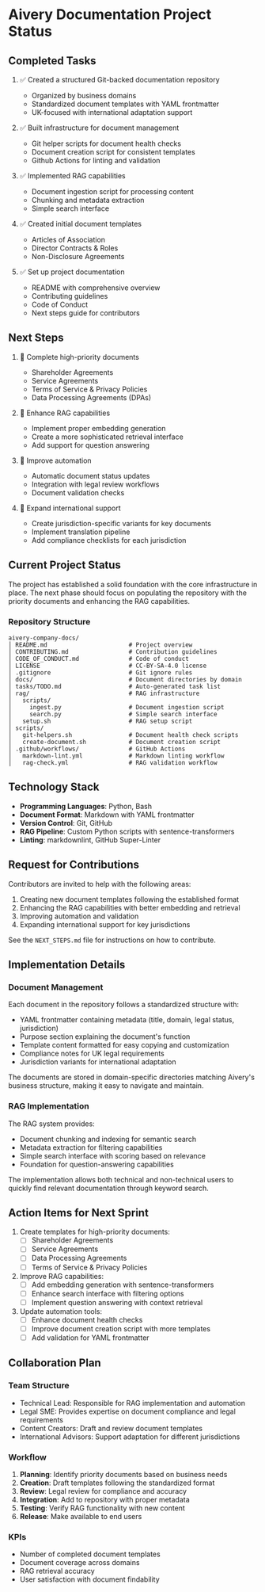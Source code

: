 # Aivery Documentation Project Status

## Completed Tasks

1. ✅ Created a structured Git-backed documentation repository
   - Organized by business domains
   - Standardized document templates with YAML frontmatter
   - UK-focused with international adaptation support

2. ✅ Built infrastructure for document management
   - Git helper scripts for document health checks
   - Document creation script for consistent templates
   - Github Actions for linting and validation

3. ✅ Implemented RAG capabilities
   - Document ingestion script for processing content
   - Chunking and metadata extraction
   - Simple search interface

4. ✅ Created initial document templates
   - Articles of Association
   - Director Contracts & Roles
   - Non-Disclosure Agreements

5. ✅ Set up project documentation
   - README with comprehensive overview
   - Contributing guidelines
   - Code of Conduct
   - Next steps guide for contributors

## Next Steps

1. 🔲 Complete high-priority documents
   - Shareholder Agreements
   - Service Agreements
   - Terms of Service & Privacy Policies
   - Data Processing Agreements (DPAs)

2. 🔲 Enhance RAG capabilities
   - Implement proper embedding generation
   - Create a more sophisticated retrieval interface
   - Add support for question answering

3. 🔲 Improve automation
   - Automatic document status updates
   - Integration with legal review workflows
   - Document validation checks

4. 🔲 Expand international support
   - Create jurisdiction-specific variants for key documents
   - Implement translation pipeline
   - Add compliance checklists for each jurisdiction

## Current Project Status

The project has established a solid foundation with the core infrastructure in place. The next phase should focus on populating the repository with the priority documents and enhancing the RAG capabilities.

### Repository Structure

```
aivery-company-docs/
│ README.md                       # Project overview
│ CONTRIBUTING.md                 # Contribution guidelines
│ CODE_OF_CONDUCT.md              # Code of conduct
│ LICENSE                         # CC-BY-SA-4.0 license
│ .gitignore                      # Git ignore rules
│ docs/                           # Document directories by domain
│ tasks/TODO.md                   # Auto-generated task list
│ rag/                            # RAG infrastructure
│   scripts/
│     ingest.py                   # Document ingestion script
│     search.py                   # Simple search interface
│   setup.sh                      # RAG setup script
│ scripts/
│   git-helpers.sh                # Document health check scripts
│   create-document.sh            # Document creation script
│ .github/workflows/              # GitHub Actions
│   markdown-lint.yml             # Markdown linting workflow
│   rag-check.yml                 # RAG validation workflow
```

## Technology Stack

- **Programming Languages**: Python, Bash
- **Document Format**: Markdown with YAML frontmatter
- **Version Control**: Git, GitHub
- **RAG Pipeline**: Custom Python scripts with sentence-transformers
- **Linting**: markdownlint, GitHub Super-Linter

## Request for Contributions

Contributors are invited to help with the following areas:

1. Creating new document templates following the established format
2. Enhancing the RAG capabilities with better embedding and retrieval
3. Improving automation and validation
4. Expanding international support for key jurisdictions

See the `NEXT_STEPS.md` file for instructions on how to contribute.

## Implementation Details

### Document Management

Each document in the repository follows a standardized structure with:
- YAML frontmatter containing metadata (title, domain, legal status, jurisdiction)
- Purpose section explaining the document's function
- Template content formatted for easy copying and customization
- Compliance notes for UK legal requirements
- Jurisdiction variants for international adaptation

The documents are stored in domain-specific directories matching Aivery's business structure, making it easy to navigate and maintain.

### RAG Implementation

The RAG system provides:
- Document chunking and indexing for semantic search
- Metadata extraction for filtering capabilities
- Simple search interface with scoring based on relevance
- Foundation for question-answering capabilities

The implementation allows both technical and non-technical users to quickly find relevant documentation through keyword search.

## Action Items for Next Sprint

1. Create templates for high-priority documents:
   - [ ] Shareholder Agreements
   - [ ] Service Agreements
   - [ ] Data Processing Agreements
   - [ ] Terms of Service & Privacy Policies

2. Improve RAG capabilities:
   - [ ] Add embedding generation with sentence-transformers
   - [ ] Enhance search interface with filtering options
   - [ ] Implement question answering with context retrieval

3. Update automation tools:
   - [ ] Enhance document health checks
   - [ ] Improve document creation script with more templates
   - [ ] Add validation for YAML frontmatter 

## Collaboration Plan

### Team Structure
- Technical Lead: Responsible for RAG implementation and automation
- Legal SME: Provides expertise on document compliance and legal requirements
- Content Creators: Draft and review document templates
- International Advisors: Support adaptation for different jurisdictions

### Workflow
1. **Planning**: Identify priority documents based on business needs
2. **Creation**: Draft templates following the standardized format
3. **Review**: Legal review for compliance and accuracy
4. **Integration**: Add to repository with proper metadata
5. **Testing**: Verify RAG functionality with new content
6. **Release**: Make available to end users

### KPIs
- Number of completed document templates
- Document coverage across domains
- RAG retrieval accuracy
- User satisfaction with document findability 